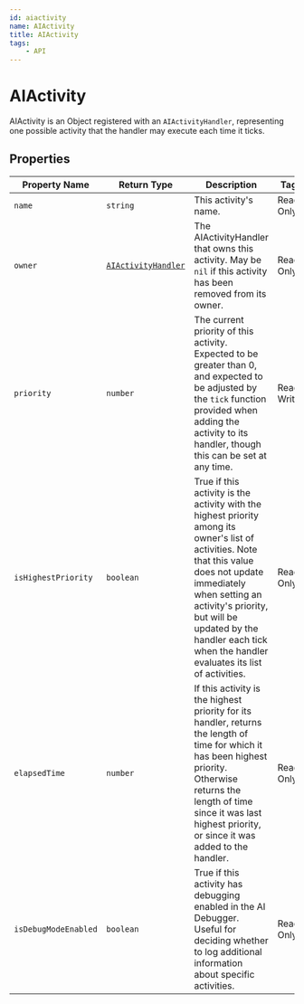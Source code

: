 ```yaml
---
id: aiactivity
name: AIActivity
title: AIActivity
tags:
    - API
---
```


# AIActivity

AIActivity is an Object registered with an `AIActivityHandler`, representing one possible activity that the handler may execute each time it ticks.

## Properties

| Property Name | Return Type | Description | Tags |
| -------- | ----------- | ----------- | ---- |
| `name` | `string` | This activity's name. | Read-Only |
| `owner` | [`AIActivityHandler`](aiactivityhandler.md) | The AIActivityHandler that owns this activity. May be `nil` if this activity has been removed from its owner. | Read-Only |
| `priority` | `number` | The current priority of this activity. Expected to be greater than 0, and expected to be adjusted by the `tick` function provided when adding the activity to its handler, though this can be set at any time. | Read-Write |
| `isHighestPriority` | `boolean` | True if this activity is the activity with the highest priority among its owner's list of activities. Note that this value does not update immediately when setting an activity's priority, but will be updated by the handler each tick when the handler evaluates its list of activities. | Read-Only |
| `elapsedTime` | `number` | If this activity is the highest priority for its handler, returns the length of time for which it has been highest priority. Otherwise returns the length of time since it was last highest priority, or since it was added to the handler. | Read-Only |
| `isDebugModeEnabled` | `boolean` | True if this activity has debugging enabled in the AI Debugger. Useful for deciding whether to log additional information about specific activities. | Read-Only |
